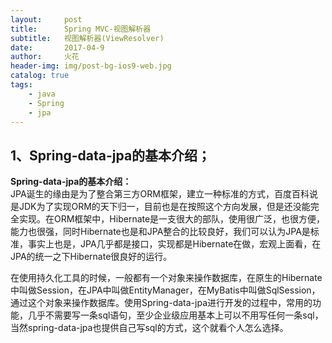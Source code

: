 ```yaml
---
layout:     post
title:      Spring MVC-视图解析器
subtitle:   视图解析器(ViewResolver)
date:       2017-04-9
author:     火花
header-img: img/post-bg-ios9-web.jpg
catalog: true
tags:
    - java
    - Spring
    - jpa
---
```

## 1、Spring-data-jpa的基本介绍； ##
**Spring-data-jpa的基本介绍：**  
JPA诞生的缘由是为了整合第三方ORM框架，建立一种标准的方式，百度百科说是JDK为了实现ORM的天下归一，目前也是在按照这个方向发展，但是还没能完全实现。在ORM框架中，Hibernate是一支很大的部队，使用很广泛，也很方便，能力也很强，同时Hibernate也是和JPA整合的比较良好，我们可以认为JPA是标准，事实上也是，JPA几乎都是接口，实现都是Hibernate在做，宏观上面看，在JPA的统一之下Hibernate很良好的运行。

在使用持久化工具的时候，一般都有一个对象来操作数据库，在原生的Hibernate中叫做Session，在JPA中叫做EntityManager，在MyBatis中叫做SqlSession，通过这个对象来操作数据库。使用Spring-data-jpa进行开发的过程中，常用的功能，几乎不需要写一条sql语句，至少企业级应用基本上可以不用写任何一条sql，当然spring-data-jpa也提供自己写sql的方式，这个就看个人怎么选择。

